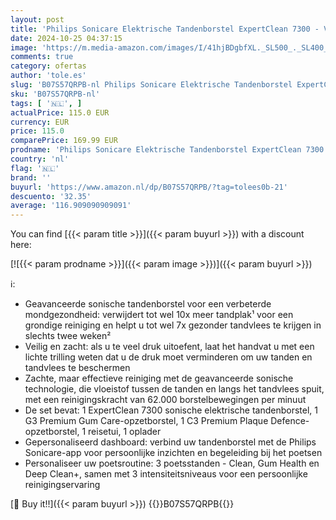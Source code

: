 ```yaml
---
layout: post
title: 'Philips Sonicare Elektrische Tandenborstel ExpertClean 7300 - Voor gezonder tandvlees - Ingebouwde poetsdruksensor - Connected met app - 3 Poetsstanden - 3 Sterktes - Reisetui - HX9601/02'
date: 2024-10-25 04:37:15
image: 'https://m.media-amazon.com/images/I/41hjBDgbfXL._SL500_._SL400_.jpg'
comments: true
category: ofertas
author: 'tole.es'
slug: 'B07S57QRPB-nl Philips Sonicare Elektrische Tandenborstel ExpertClean...'
sku: 'B07S57QRPB-nl'
tags: [ '🇳🇱', ]
actualPrice: 115.0 EUR
currency: EUR
price: 115.0
comparePrice: 169.99 EUR
prodname: 'Philips Sonicare Elektrische Tandenborstel ExpertClean 7300 - Voor gezonder tandvlees - Ingebouwde poetsdruksensor - Connected met app - 3 Poetsstanden - 3 Sterktes - Reisetui - HX9601/02'
country: 'nl'
flag: '🇳🇱'
brand: ''
buyurl: 'https://www.amazon.nl/dp/B07S57QRPB/?tag=tolees0b-21'
descuento: '32.35'
average: '116.909090909091'
---
```


You can find [{{< param title >}}]({{< param buyurl >}}) with a discount here:

[![{{< param prodname >}}]({{< param image >}})]({{< param buyurl >}})

ℹ️:

- Geavanceerde sonische tandenborstel voor een verbeterde mondgezondheid: verwijdert tot wel 10x meer tandplak¹ voor een grondige reiniging en helpt u tot wel 7x gezonder tandvlees te krijgen in slechts twee weken²
- Veilig en zacht: als u te veel druk uitoefent, laat het handvat u met een lichte trilling weten dat u de druk moet verminderen om uw tanden en tandvlees te beschermen
- Zachte, maar effectieve reiniging met de geavanceerde sonische technologie, die vloeistof tussen de tanden en langs het tandvlees spuit, met een reinigingskracht van 62.000 borstelbewegingen per minuut
- De set bevat: 1 ExpertClean 7300 sonische elektrische tandenborstel, 1 G3 Premium Gum Care-opzetborstel, 1 C3 Premium Plaque Defence-opzetborstel, 1 reisetui, 1 oplader
- Gepersonaliseerd dashboard: verbind uw tandenborstel met de Philips Sonicare-app voor persoonlijke inzichten en begeleiding bij het poetsen
- Personaliseer uw poetsroutine: 3 poetsstanden - Clean, Gum Health en Deep Clean+, samen met 3 intensiteitsniveaus voor een persoonlijke reinigingservaring

[🛒 Buy it!!]({{< param buyurl >}})
{{<world>}}B07S57QRPB{{</world>}}

